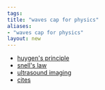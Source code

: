 ```yaml
---
tags: 
title: "waves cap for physics"
aliases:
- "waves cap for physics"
layout: new
---
```


- [huygen's principle](huygen.md)
- [snell's law](snells.md)
- [ultrasound imaging](ultrasound.md)
- [cites](cites.md)